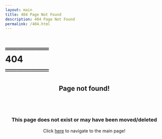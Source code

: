 ```yaml
---
layout: main
title: 404 Page Not Found
description: 404 Page Not Found
permalink: /404.html
---
```


<h1 class="pageHeader">
	═══════<br>404<br>═══════
</h1>
<h2 style='text-align: center;'>
Page not found!
<h2><br>

<h3 style='text-align: center;'>This page does not exist or may have been moved/deleted</h3>

<p style="text-align: center;">
	Click <a href='/index.html'>here</a> to navigate to the main page!
</p>